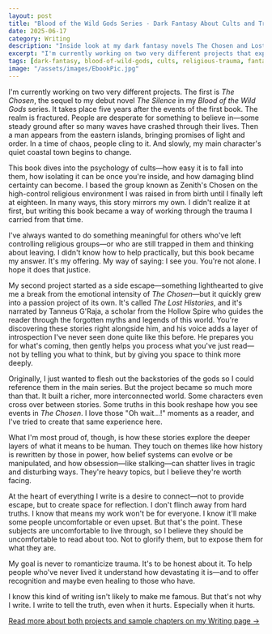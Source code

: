 ```yaml
---
layout: post
title: "Blood of the Wild Gods Series - Dark Fantasy About Cults and Trauma"
date: 2025-06-17
category: Writing
description: "Inside look at my dark fantasy novels The Chosen and Lost Histories. Stories exploring cult psychology, religious trauma, and the deeper layers of human nature."
excerpt: "I'm currently working on two very different projects that explore the psychology of cults, forgotten myths, and the deeper layers of what it means to be human."
tags: [dark-fantasy, blood-of-wild-gods, cults, religious-trauma, fantasy-novels]
image: "/assets/images/EbookPic.jpg"
---
```


I'm currently working on two very different projects. The first is *The Chosen*, the sequel to my debut novel *The Silence* in my *Blood of the Wild Gods* series. It takes place five years after the events of the first book. The realm is fractured. People are desperate for something to believe in—some steady ground after so many waves have crashed through their lives. Then a man appears from the eastern islands, bringing promises of light and order. In a time of chaos, people cling to it. And slowly, my main character's quiet coastal town begins to change.

This book dives into the psychology of cults—how easy it is to fall into them, how isolating it can be once you're inside, and how damaging blind certainty can become. I based the group known as Zenith's Chosen on the high-control religious environment I was raised in from birth until I finally left at eighteen. In many ways, this story mirrors my own. I didn't realize it at first, but writing this book became a way of working through the trauma I carried from that time.

I've always wanted to do something meaningful for others who've left controlling religious groups—or who are still trapped in them and thinking about leaving. I didn't know how to help practically, but this book became my answer. It's my offering. My way of saying: I see you. You're not alone. I hope it does that justice.

My second project started as a side escape—something lighthearted to give me a break from the emotional intensity of *The Chosen*—but it quickly grew into a passion project of its own. It's called *The Lost Histories*, and it's narrated by Tanneus G'Raja, a scholar from the Hollow Spire who guides the reader through the forgotten myths and legends of this world. You're discovering these stories right alongside him, and his voice adds a layer of introspection I've never seen done quite like this before. He prepares you for what's coming, then gently helps you process what you've just read—not by telling you what to think, but by giving you space to think more deeply.

Originally, I just wanted to flesh out the backstories of the gods so I could reference them in the main series. But the project became so much more than that. It built a richer, more interconnected world. Some characters even cross over between stories. Some truths in this book reshape how you see events in *The Chosen*. I love those "Oh wait…!" moments as a reader, and I've tried to create that same experience here.

What I'm most proud of, though, is how these stories explore the deeper layers of what it means to be human. They touch on themes like how history is rewritten by those in power, how belief systems can evolve or be manipulated, and how obsession—like stalking—can shatter lives in tragic and disturbing ways. They're heavy topics, but I believe they're worth facing.

At the heart of everything I write is a desire to connect—not to provide escape, but to create space for reflection. I don't flinch away from hard truths. I know that means my work won't be for everyone. I know it'll make some people uncomfortable or even upset. But that's the point. These subjects are uncomfortable to live through, so I believe they should be uncomfortable to read about too. Not to glorify them, but to expose them for what they are.

My goal is never to romanticize trauma. It's to be honest about it. To help people who've never lived it understand how devastating it is—and to offer recognition and maybe even healing to those who have.

I know this kind of writing isn't likely to make me famous. But that's not why I write. I write to tell the truth, even when it hurts. Especially when it hurts.

[Read more about both projects and sample chapters on my Writing page →](/writing/)
